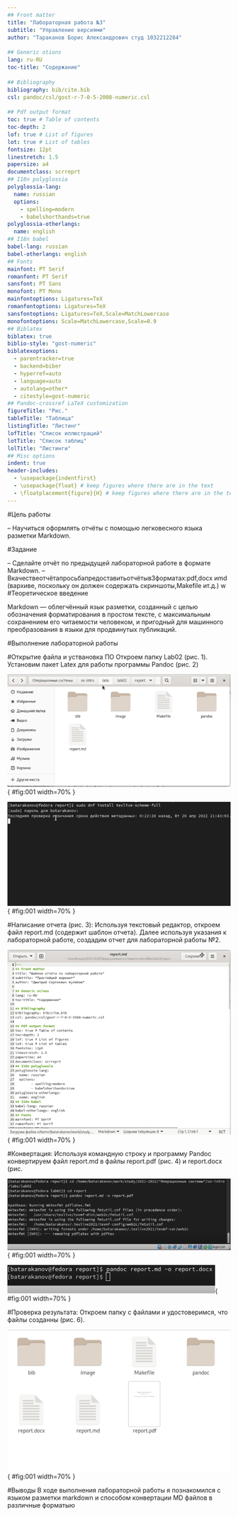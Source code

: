 ```yaml
---
## Front matter
title: "Лабораторная работа №3"
subtitle: "Управление версиями"
author: "Тараканов Борис Александрович студ 1032212284"

## Generic otions
lang: ru-RU
toc-title: "Содержание"

## Bibliography
bibliography: bib/cite.bib
csl: pandoc/csl/gost-r-7-0-5-2008-numeric.csl

## Pdf output format
toc: true # Table of contents
toc-depth: 2
lof: true # List of figures
lot: true # List of tables
fontsize: 12pt
linestretch: 1.5
papersize: a4
documentclass: scrreprt
## I18n polyglossia
polyglossia-lang:
  name: russian
  options:
	- spelling=modern
	- babelshorthands=true
polyglossia-otherlangs:
  name: english
## I18n babel
babel-lang: russian
babel-otherlangs: english
## Fonts
mainfont: PT Serif
romanfont: PT Serif
sansfont: PT Sans
monofont: PT Mono
mainfontoptions: Ligatures=TeX
romanfontoptions: Ligatures=TeX
sansfontoptions: Ligatures=TeX,Scale=MatchLowercase
monofontoptions: Scale=MatchLowercase,Scale=0.9
## Biblatex
biblatex: true
biblio-style: "gost-numeric"
biblatexoptions:
  - parentracker=true
  - backend=biber
  - hyperref=auto
  - language=auto
  - autolang=other*
  - citestyle=gost-numeric
## Pandoc-crossref LaTeX customization
figureTitle: "Рис."
tableTitle: "Таблица"
listingTitle: "Листинг"
lofTitle: "Список иллюстраций"
lotTitle: "Список таблиц"
lolTitle: "Листинги"
## Misc options
indent: true
header-includes:
  - \usepackage{indentfirst}
  - \usepackage{float} # keep figures where there are in the text
  - \floatplacement{figure}{H} # keep figures where there are in the text
---
```


#Цель работы

– Научиться оформлять отчёты с помощью легковесного языка разметки Markdown.

#Задание

– Сделайте отчёт по предыдущей лабораторной работе в формате Markdown.
– Вкачествеотчётапросьбапредоставитьотчётыв3форматах:pdf,docx иmd (вархиве,
поскольку он должен содержать скриншоты,Makefile ит.д.)
w
#Теоретическое введение

Markdown — облегчённый язык разметки, созданный с целью обозначения форматирования в простом тексте, с максимальным сохранением его читаемости человеком, и пригодный для машинного преобразования в языки для продвинутых публикаций.

#Выполнение лабораторной работы

#Открытие файла и уствановка ПО
Откроем папку Lab02 (рис. 1). Установим пакет Latex для работы программы Pandoc (рис. 2)

![Папка с отчетом](image/1.png){ #fig:001 width=70% }

![Команда для установки Latex](image/2.png){ #fig:001 width=70% }

#Написание отчета (рис. 3):
Используя текстовый редактор, откроем файл report.md (содержит шаблон отчета). Далее используя указания к лабораторной работе, создадим отчет для лабораторной работы №2.

![Открытый файл с отчетом](image/3.png){ #fig:001 width=70% }


#Конвертация:
Используя командную строку и программу Pandoc конвертируем файл report.md в файлы report.pdf (рис. 4) и report.docx (рис. 

![конвертация в PDF](image/4.png){ #fig:001 width=70% }

![конвертация в DOCX](image/5.png){ #fig:001 width=70% }

#Проверка результата:
Откроем папку с файлами и удостоверимся, что файлы созданны (рис. 6).

![Новые файлы в папке](image/6.png){ #fig:001 width=70% }

#Выводы 
В ходе выполнения лабораторной работы я познакомился с языком разметки markdown и способом конвертации MD файлов в различные форматыю
